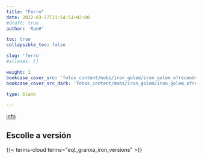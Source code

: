 ```yaml
---
title: "Ferro"
date: 2022-03-27T21:54:51+02:00
#draft: true
author: 'Ran#'

toc: true
collapsible_toc: false

slug: 'ferro'
#aliases: []

weight: 1
bookcase_cover_src: 'fotos_content/mobs/iron_golem/iron_golem_ofrecendo_flor2.png'
bookcase_cover_src_dark: 'fotos_content/mobs/iron_golem/iron_golem_ofrecendo_flor2.png'

type: blank

---
```


[info](./info)

## Escolle a versión

{{< terms-cloud terms="eqt_granxa_iron_versions" >}}

